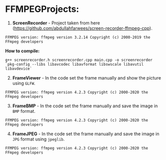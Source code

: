 # FFMPEGProjects:

1. <b>ScreenRecorder</b> - Project taken from here (https://github.com/abdullahfarwees/screen-recorder-ffmpeg-cpp).

`FFMPEG version: ffmpeg version 3.2.14 Copyright (c) 2000-2019 the FFmpeg developers`

<b>How to compile:</b>
```
g++ screenrecorder.h screenrecorder.cpp main.cpp -o screenrecorder `pkg-config --libs libavcodec libavformat libswscale libavutil libavdevice`
```
2. <b>FrameViewer</b> - In the code set the frame manually and show the picture using `GLFW`.

`FFMPEG version: ffmpeg version 4.2.3 Copyright (c) 2000-2020 the FFmpeg developers`

3. <b>FrameBMP</b> - In the code set the frame manually and save the image in `BMP` format.

`FFMPEG version: ffmpeg version 4.2.3 Copyright (c) 2000-2020 the FFmpeg developers`

4. <b>FrameJPEG</b> - In the code set the frame manually and save the image in `JPG` format using `jpeglib`.

`FFMPEG version: ffmpeg version 4.2.3 Copyright (c) 2000-2020 the FFmpeg developers`


